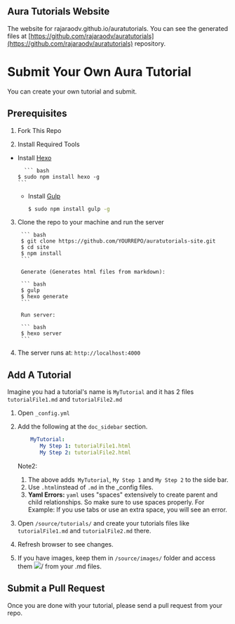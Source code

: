 
## Aura Tutorials Website

The website for rajaraodv.github.io/auratutorials. 
You can see the generated files at [https://github.com/rajaraodv/auratutorials](https://github.com/rajaraodv/auratutorials) repository.

# Submit Your Own Aura Tutorial
You can create your own tutorial and submit. 

## Prerequisites
1.  Fork This Repo
		
2. Install Required Tools

- Install [Hexo](http://hexo.io/)

		``` bash
	  $ sudo npm install hexo -g
	  ```
	
	- Install [Gulp](http://gulpjs.com/)
	
		``` bash
		$ sudo npm install gulp -g
	
		```
	
3. Clone the repo to your machine and run the server

		``` bash
		$ git clone https://github.com/YOURREPO/auratutorials-site.git
		$ cd site
		$ npm install
		```
		
		Generate (Generates html files from markdown):
		
		``` bash
		$ gulp
		$ hexo generate
		```
		
		Run server:
		
		``` bash
		$ hexo server
		```
4. The server runs at: `http://localhost:4000`


## Add A Tutorial
Imagine you had a tutorial's name is `MyTutorial` and it has 2 files `tutorialFile1.md` and `tutorialFile2.md`

1. Open `_config.yml`
2. Add the following at the `doc_sidebar` section.

	```yaml	
		MyTutorial:
		   My Step 1: tutorialFile1.html
		   My Step 2: tutorialFile2.html
	```
	Note2:
	1. The above adds` MyTutorial`, `My Step 1` and `My Step 2` to the side bar.
	2. Use `.html`instead of `.md` in the _config files.
	3. **Yaml Errors:** `yaml` uses "spaces" extensively to create parent and child relationships. So make sure to use spaces properly. 
		For Example: If you use tabs or use an extra space, you will see an error.
	
3. Open `/source/tutorials/` and create your tutorials files like `tutorialFile1.md` and `tutorialFile2.md` there. 
4. Refresh browser to see changes.
5. If you have images, keep them in `/source/images/` folder and access them <img src="/images/myImageFile.png" />/ from your .md files.

## Submit a Pull Request
Once you are done with your tutorial, please send a pull request from your repo.


